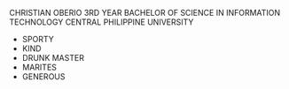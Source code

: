 CHRISTIAN OBERIO
3RD YEAR
BACHELOR OF SCIENCE IN INFORMATION TECHNOLOGY
CENTRAL PHILIPPINE UNIVERSITY

* SPORTY 
* KIND 
* DRUNK MASTER 
* MARITES 
* GENEROUS 
